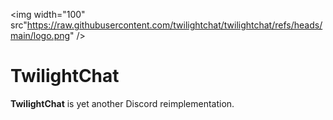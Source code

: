 <img width="100" src"https://raw.githubusercontent.com/twilightchat/twilightchat/refs/heads/main/logo.png" />
# TwilightChat
**TwilightChat** is yet another Discord reimplementation.
